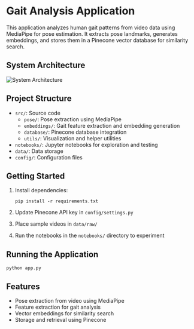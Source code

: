 # Gait Analysis Application

This application analyzes human gait patterns from video data using MediaPipe for pose estimation. It extracts pose landmarks, generates embeddings, and stores them in a Pinecone vector database for similarity search.

## System Architecture

![System Architecture](../../Architecture.svg)

## Project Structure

- `src/`: Source code
  - `pose/`: Pose extraction using MediaPipe
  - `embeddings/`: Gait feature extraction and embedding generation
  - `database/`: Pinecone database integration
  - `utils/`: Visualization and helper utilities
- `notebooks/`: Jupyter notebooks for exploration and testing
- `data/`: Data storage
- `config/`: Configuration files

## Getting Started

1. Install dependencies:
   ```
   pip install -r requirements.txt
   ```

2. Update Pinecone API key in `config/settings.py`

3. Place sample videos in `data/raw/`

4. Run the notebooks in the `notebooks/` directory to experiment

## Running the Application

```
python app.py
```

## Features

- Pose extraction from video using MediaPipe
- Feature extraction for gait analysis
- Vector embeddings for similarity search
- Storage and retrieval using Pinecone

